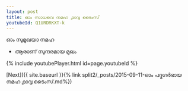 ```yaml
---
layout: post
title: ഓം സാധവെ നമഹ ൧൦൮ ടൈംസ്
youtubeId: Q1URDRKXT-k
---
```

 
 
 ഓം സുമുഖയാ നമഹ 
 
 -  ആരാണ് സുന്ദരമായ മുഖം 
 
  
 
  
 
 
 
 
 
 


{% include youtubePlayer.html id=page.youtubeId %}
 
[Next]({{ site.baseurl }}{% link  split2/_posts/2015-09-11-ഓം പദ്മഗർഭായ നമഹ ൧൦൮ ടൈംസ്.md%})
 
